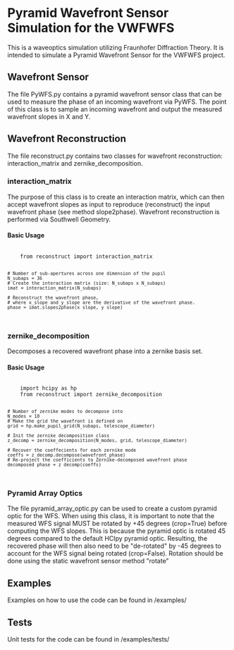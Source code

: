 # Pyramid Wavefront Sensor Simulation for the VWFWFS

This is a waveoptics simulation utilizing Fraunhofer Diffraction Theory. It is intended to simulate a Pyramid Wavefront Sensor for the VWFWFS project. 


## Wavefront Sensor
The file PyWFS.py contains a pyramid wavefront sensor class that can be used to measure the phase of an incoming wavefront via PyWFS. 
The point of this class is to sample an incoming wavefront and output the measured wavefront slopes in X and Y. 


## Wavefront Reconstruction
The file reconstruct.py contains two classes for wavefront reconstruction: 
interaction_matrix and zernike_decomposition. 

### interaction_matrix
The purpose of this class is to create an interaction matrix, which can then accept wavefront slopes as input to reproduce (reconstruct) the input wavefront phase (see method slope2phase). Wavefront reconstruction is performed via Southwell Geometry. 

#### Basic Usage
<code>
    from reconstruct import interaction_matrix

    # Number of sub-apertures across one dimension of the pupil
    N_subaps = 36
    # Create the interaction matrix (size: N_subaps x N_subaps)
    imat = interaction_matrix(N_subaps)

    # Reconstruct the wavefront phase, 
    # where x_slope and y_slope are the derivative of the wavefront phase.
    phase = imat.slopes2phase(x_slope, y_slope)
</code>


### zernike_decomposition
Decomposes a recovered wavefront phase into a zernike basis set. 

#### Basic Usage
<code>
    import hcipy as hp
    from reconstruct import zernike_decomposition

    # Number of zernike modes to decompose into
    N_modes = 10
    # Make the grid the wavefront is defined on
    grid = hp.make_pupil_grid(N_subaps, telescope_diameter)

    # Init the zernike decomposition class
    z_decomp = zernike_decomposition(N_modes, grid, telescope_diameter)

    # Recover the coeffecients for each zernike mode
    coeffs = z_decomp.decompose(wavefront_phase)
    # Re-project the coefficients to Zernike-decomposed wavefront phase
    decomposed_phase = z_decomp(coeffs)
</code>



### Pyramid Array Optics
The file pyramid_array_optic.py can be used to create a custom pyramid optic for the WFS. 
When using this class, it is important to note that the measured WFS signal MUST be rotated by +45 degrees (crop=True) before computing the WFS slopes. 
This is because the pyramid optic is rotated 45 degrees compared to the default HCIpy pyramid optic. 
Resulting, the recovered phase will then also need to be "de-rotated" by -45 degrees to account for the WFS signal being rotated (crop=False). 
Rotation should be done using the static wavefront sensor method "rotate"


## Examples
Examples on how to use the code can be found in /examples/

## Tests
Unit tests for the code can be found in /examples/tests/
